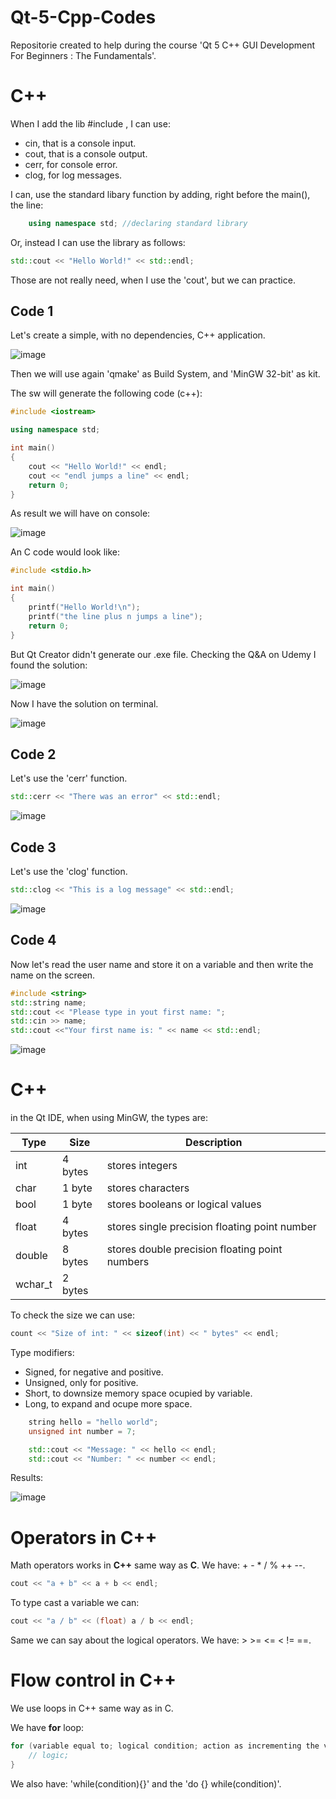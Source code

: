 # Qt-5-Cpp-Codes

Repositorie created to help during the course 'Qt 5 C++ GUI Development For Beginners : The Fundamentals'.

# C++ <iostream>

When I add the lib #include <iostream>, I can use:

* cin, that is a console input.
* cout, that is a console output.
* cerr, for console error.
* clog, for log messages.

I can, use the standard libary function by adding, right before the main(), the line:

```c++
    using namespace std; //declaring standard library
```

Or, instead I can use the library as follows:

```c++
std::cout << "Hello World!" << std::endl;
```  

Those are not really need, when I use the 'cout', but we can practice.
    
## Code 1

Let's create a simple, with no dependencies, C++ application.

![image](https://user-images.githubusercontent.com/58916022/223400025-18538bd1-2276-4c39-9ade-dfc51f88bf7b.png)

Then we will use again 'qmake' as Build System, and 'MinGW 32-bit' as kit.

The sw will generate the following code (c++):

```c++
#include <iostream>

using namespace std;

int main()
{
    cout << "Hello World!" << endl;
    cout << "endl jumps a line" << endl;
    return 0;
}
```
As result we will have on console:

![image](https://user-images.githubusercontent.com/58916022/223409501-df374d63-b23c-4245-80cb-b022686a2a37.png)

An C code would look like:

```c
#include <stdio.h>

int main()
{
    printf("Hello World!\n");
    printf("the line plus n jumps a line");
    return 0;
}
```

But Qt Creator didn't generate our .exe file. Checking the Q&A on Udemy I found the solution:

![image](https://user-images.githubusercontent.com/58916022/223410515-c1510c85-127f-41d3-b62e-199a82c7d5e4.png)

Now I have the solution on terminal.

![image](https://user-images.githubusercontent.com/58916022/223410611-28540c80-7317-4d9f-b3a5-9a7866d065be.png)
    
## Code 2   

Let's use the 'cerr' function.
    
```c++
std::cerr << "There was an error" << std::endl;
```
    
![image](https://user-images.githubusercontent.com/58916022/223430602-8fcdc57f-beba-471e-b01a-1465637c3a4c.png)

## Code 3       
    
Let's use the 'clog' function.    

```c++
std::clog << "This is a log message" << std::endl;
```
    
![image](https://user-images.githubusercontent.com/58916022/223430851-995f25d5-581f-45dd-9b3e-f3a644292f9a.png)
    
## Code 4

Now let's read the user name and store it on a variable and then write the name on the screen.

```c++
#include <string>
std::string name;
std::cout << "Please type in yout first name: ";
std::cin >> name;
std::cout <<"Your first name is: " << name << std::endl;
```
    
![image](https://user-images.githubusercontent.com/58916022/223431309-cf9846be-f84d-45e0-ae91-6e6f2b7169cf.png)
    
# C++ <string> 

in the Qt IDE, when using MinGW, the types are:

| Type | Size | Description |
| --- | --- | --- |
| int | 4 bytes | stores integers |
| char | 1 byte | stores characters |
| bool | 1 byte | stores booleans or logical values |
| float | 4 bytes | stores single precision floating point number |
| double | 8 bytes | stores double precision floating point numbers |
| wchar_t | 2 bytes|  | 

To check the size we can use:
```c++
count << "Size of int: " << sizeof(int) << " bytes" << endl;
```

Type modifiers:
* Signed, for negative and positive.
* Unsigned, only for positive.
* Short, to downsize memory space ocupied by variable.
* Long, to expand and ocupe more space.

```c++
    string hello = "hello world";
    unsigned int number = 7;

    std::cout << "Message: " << hello << endl;
    std::cout << "Number: " << number << endl;
```
    
Results:
    
![image](https://user-images.githubusercontent.com/58916022/223439407-40bd812e-37eb-4c9a-beb2-f9dac373654d.png)

# Operators in C++

Math operators works in **C++** same way as **C**. We have: + - * / % ++ --.

```c++
cout << "a + b" << a + b << endl;
```

To type cast a variable we can:

```c++
cout << "a / b" << (float) a / b << endl;
```

Same we can say about the logical operators. We have: > >= <= < != ==.

# Flow control in C++

We use loops in C++ same way as in C.

We have **for** loop:

```c++
for (variable equal to; logical condition; action as incrementing the variable){
	// logic;
}
```

We also have: 'while(condition){}' and the 'do {} while(condition)'.
    
